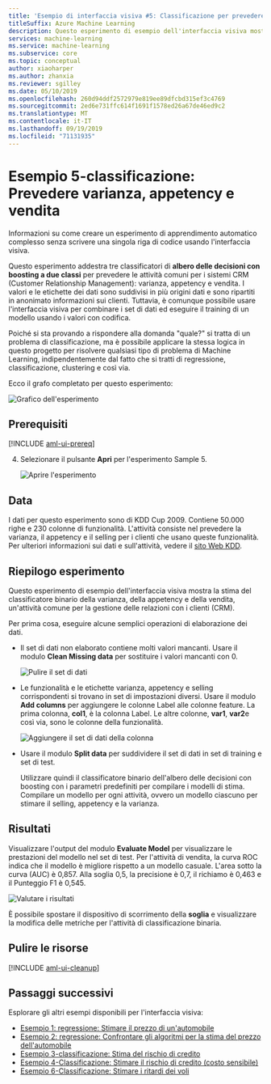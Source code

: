 ```yaml
---
title: 'Esempio di interfaccia visiva #5: Classificazione per prevedere la varianza + appetency + up-selling'
titleSuffix: Azure Machine Learning
description: Questo esperimento di esempio dell'interfaccia visiva mostra la stima del classificatore binario della varianza, un'attività comune per la gestione delle relazioni con i clienti (CRM).
services: machine-learning
ms.service: machine-learning
ms.subservice: core
ms.topic: conceptual
author: xiaoharper
ms.author: zhanxia
ms.reviewer: sgilley
ms.date: 05/10/2019
ms.openlocfilehash: 260d94ddf2572979e819ee89dfcbd315ef3c4769
ms.sourcegitcommit: 2ed6e731ffc614f1691f1578ed26a67de46ed9c2
ms.translationtype: MT
ms.contentlocale: it-IT
ms.lasthandoff: 09/19/2019
ms.locfileid: "71131935"
---
```

# <a name="sample-5---classification-predict-churn-appetency-and-up-selling"></a>Esempio 5-classificazione: Prevedere varianza, appetency e vendita 

Informazioni su come creare un esperimento di apprendimento automatico complesso senza scrivere una singola riga di codice usando l'interfaccia visiva.

Questo esperimento addestra tre classificatori di **albero delle decisioni con boosting a due classi** per prevedere le attività comuni per i sistemi CRM (Customer Relationship Management): varianza, appetency e vendita. I valori e le etichette dei dati sono suddivisi in più origini dati e sono ripartiti in anonimato informazioni sui clienti. Tuttavia, è comunque possibile usare l'interfaccia visiva per combinare i set di dati ed eseguire il training di un modello usando i valori con codifica.

Poiché si sta provando a rispondere alla domanda "quale?" si tratta di un problema di classificazione, ma è possibile applicare la stessa logica in questo progetto per risolvere qualsiasi tipo di problema di Machine Learning, indipendentemente dal fatto che si tratti di regressione, classificazione, clustering e così via.

Ecco il grafo completato per questo esperimento:

![Grafico dell'esperimento](./media/how-to-ui-sample-classification-predict-churn/experiment-graph.png)

## <a name="prerequisites"></a>Prerequisiti

[!INCLUDE [aml-ui-prereq](../../../includes/aml-ui-prereq.md)]

4. Selezionare il pulsante **Apri** per l'esperimento Sample 5.

    ![Aprire l'esperimento](media/how-to-ui-sample-classification-predict-churn/open-sample5.png)

## <a name="data"></a>Data

I dati per questo esperimento sono di KDD Cup 2009. Contiene 50.000 righe e 230 colonne di funzionalità. L'attività consiste nel prevedere la varianza, il appetency e il selling per i clienti che usano queste funzionalità. Per ulteriori informazioni sui dati e sull'attività, vedere il [sito Web KDD](https://www.kdd.org/kdd-cup/view/kdd-cup-2009).

## <a name="experiment-summary"></a>Riepilogo esperimento

Questo esperimento di esempio dell'interfaccia visiva mostra la stima del classificatore binario della varianza, della appetency e della vendita, un'attività comune per la gestione delle relazioni con i clienti (CRM).

Per prima cosa, eseguire alcune semplici operazioni di elaborazione dei dati.

- Il set di dati non elaborato contiene molti valori mancanti. Usare il modulo **Clean Missing data** per sostituire i valori mancanti con 0.

    ![Pulire il set di dati](./media/how-to-ui-sample-classification-predict-churn/cleaned-dataset.png)

- Le funzionalità e le etichette varianza, appetency e selling corrispondenti si trovano in set di impostazioni diversi. Usare il modulo **Add columns** per aggiungere le colonne Label alle colonne feature. La prima colonna, **col1**, è la colonna Label. Le altre colonne, **var1**, **var2**e così via, sono le colonne della funzionalità.

    ![Aggiungere il set di dati della colonna](./media/how-to-ui-sample-classification-predict-churn/added-column1.png)

- Usare il modulo **Split data** per suddividere il set di dati in set di training e set di test.

    Utilizzare quindi il classificatore binario dell'albero delle decisioni con boosting con i parametri predefiniti per compilare i modelli di stima. Compilare un modello per ogni attività, ovvero un modello ciascuno per stimare il selling, appetency e la varianza.

## <a name="results"></a>Risultati

Visualizzare l'output del modulo **Evaluate Model** per visualizzare le prestazioni del modello nel set di test. Per l'attività di vendita, la curva ROC indica che il modello è migliore rispetto a un modello casuale. L'area sotto la curva (AUC) è 0,857. Alla soglia 0,5, la precisione è 0,7, il richiamo è 0,463 e il Punteggio F1 è 0,545.

![Valutare i risultati](./media/how-to-ui-sample-classification-predict-churn/evaluate-result.png)

 È possibile spostare il dispositivo di scorrimento della **soglia** e visualizzare la modifica delle metriche per l'attività di classificazione binaria.

## <a name="clean-up-resources"></a>Pulire le risorse

[!INCLUDE [aml-ui-cleanup](../../../includes/aml-ui-cleanup.md)]

## <a name="next-steps"></a>Passaggi successivi

Esplorare gli altri esempi disponibili per l'interfaccia visiva:

- [Esempio 1: regressione: Stimare il prezzo di un'automobile](how-to-ui-sample-regression-predict-automobile-price-basic.md)
- [Esempio 2: regressione: Confrontare gli algoritmi per la stima del prezzo dell'automobile](how-to-ui-sample-regression-predict-automobile-price-compare-algorithms.md)
- [Esempio 3-classificazione: Stima del rischio di credito](how-to-ui-sample-classification-predict-credit-risk-basic.md)
- [Esempio 4-Classificazione: Stimare il rischio di credito (costo sensibile)](how-to-ui-sample-classification-predict-credit-risk-cost-sensitive.md)
- [Esempio 6-Classificazione: Stimare i ritardi dei voli](how-to-ui-sample-classification-predict-flight-delay.md)
